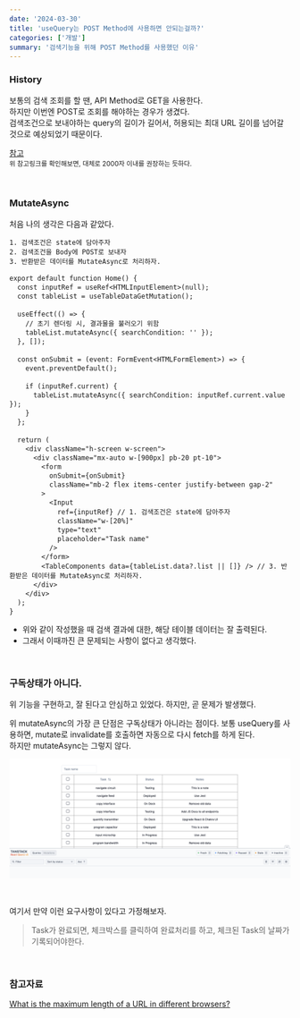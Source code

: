 ```yaml
---
date: '2024-03-30'
title: 'useQuery는 POST Method에 사용하면 안되는걸까?'
categories: ['개발']
summary: '검색기능을 위해 POST Method를 사용했던 이유'
---
```


### History

보통의 검색 조회를 할 땐, API Method로 GET을 사용한다.  
하지만 이번엔 POST로 조회를 해야하는 경우가 생겼다.  
검색조건으로 보내야하는 query의 길이가 길어서, 허용되는 최대 URL 길이를 넘어갈 것으로 예상되었기 때문이다.

[참고](https://stackoverflow.com/questions/417142/what-is-the-maximum-length-of-a-url-in-different-browsers)  
<small>위 참고링크를 확인해보면, 대체로 2000자 이내를 권장하는 듯하다.</small>

<br/>

### MutateAsync

처음 나의 생각은 다음과 같았다.

```
1. 검색조건은 state에 담아주자
2. 검색조건을 Body에 POST로 보내자
3. 반환받은 데이터를 MutateAsync로 처리하자.
```

```TSX
export default function Home() {
  const inputRef = useRef<HTMLInputElement>(null);
  const tableList = useTableDataGetMutation();

  useEffect(() => {
    // 초기 렌더링 시, 결과물을 불러오기 위함
    tableList.mutateAsync({ searchCondition: '' });
  }, []);

  const onSubmit = (event: FormEvent<HTMLFormElement>) => {
    event.preventDefault();

    if (inputRef.current) {
      tableList.mutateAsync({ searchCondition: inputRef.current.value });
    }
  };

  return (
    <div className="h-screen w-screen">
      <div className="mx-auto w-[900px] pb-20 pt-10">
        <form
          onSubmit={onSubmit}
          className="mb-2 flex items-center justify-between gap-2"
        >
          <Input
            ref={inputRef} // 1. 검색조건은 state에 담아주자
            className="w-[20%]"
            type="text"
            placeholder="Task name"
          />
        </form>
        <TableComponents data={tableList.data?.list || []} /> // 3. 반환받은 데이터를 MutateAsync로 처리하자.
      </div>
    </div>
  );
}
```

- 위와 같이 작성했을 때 검색 결과에 대한, 해당 테이블 데이터는 잘 출력된다.
- 그래서 이때까진 큰 문제되는 사항이 없다고 생각했다.

<br/>

### 구독상태가 아니다.

위 기능을 구현하고, 잘 된다고 안심하고 있었다.
하지만, 곧 문제가 발생했다.

위 mutateAsync의 가장 큰 단점은 구독상태가 아니라는 점이다.
보통 useQuery를 사용하면, mutate로 invalidate를 호출하면 자동으로 다시 fetch를 하게 된다.  
하지만 mutateAsync는 그렇지 않다.

![mutateAsync로 요청시 dev tool에 아무것도 구독되지 않는다.](./query-dev-tool.png)

<br/>

여기서 만약 이런 요구사항이 있다고 가정해보자.

> Task가 완료되면, 체크박스를 클릭하여 완료처리를 하고, 체크된 Task의 날짜가 기록되어야한다.

<br/>

### 참고자료

[What is the maximum length of a URL in different browsers?](https://stackoverflow.com/questions/417142/what-is-the-maximum-length-of-a-url-in-different-browsers)

